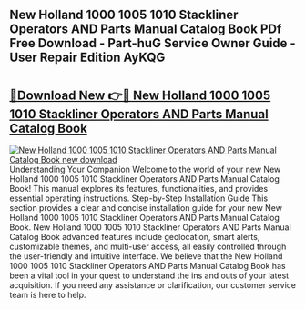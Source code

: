 ## New Holland 1000 1005 1010 Stackliner Operators AND Parts Manual Catalog Book PDf Free Download - Part-huG Service Owner Guide - User Repair Edition AyKQG

# <h2><a href="http://bc83198.oget.top/?id=New+Holland+1000+1005+1010+Stackliner+Operators+AND+Parts+Manual+Catalog+Book">🔗Download New 👉🔴 New Holland 1000 1005 1010 Stackliner Operators AND Parts Manual Catalog Book</a></h2>

[![New Holland 1000 1005 1010 Stackliner Operators AND Parts Manual Catalog Book new download](https://i.imgur.com/5g1atiW.png)](http://bc83198.oget.top/?id=New+Holland+1000+1005+1010+Stackliner+Operators+AND+Parts+Manual+Catalog+Book)
Understanding Your Companion Welcome to the world of your new New Holland 1000 1005 1010 Stackliner Operators AND Parts Manual Catalog Book! This manual explores its features, functionalities, and provides essential operating instructions. Step-by-Step Installation Guide This section provides a clear and concise installation guide for your new New Holland 1000 1005 1010 Stackliner Operators AND Parts Manual Catalog Book. New Holland 1000 1005 1010 Stackliner Operators AND Parts Manual Catalog Book advanced features include geolocation, smart alerts, customizable themes, and multi-user access, all easily controlled through the user-friendly and intuitive interface. We believe that the New Holland 1000 1005 1010 Stackliner Operators AND Parts Manual Catalog Book has been a vital tool in your quest to understand the ins and outs of your latest acquisition. If you need any assistance or clarification, our customer service team is here to help.
